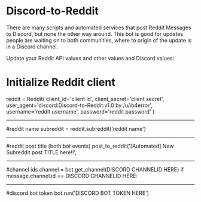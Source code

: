 # Discord-to-Reddit
There are many scripts and automated services that post Reddit Messages to Discord, but none the other way around. This bot is good for updates people are waiting on to both communities, where to origin of the update is in a Discord channel.

Update your Reddit API values and other values and Discord values:

# Initialize Reddit client
reddit = Reddit(
    client_id='client id',
    client_secret='client secret',
    user_agent='discord:Discord-to-Reddit:v1.0 by /u/ib4error',
    username='reddit username',
    password='reddit password'
)

---------------

#reddit name
subreddit = reddit.subreddit('reddit name')

---------------

#reddit post title (both bot events)
post_to_reddit('[Automated] New Subreddit post TITLE here!!',

----------------

#channel ids
channel = bot.get_channel(DISCORD CHANNELID HERE)
if message.channel.id == DISCORD CHANNELID HERE:

----------------

#discord bot token
bot.run('DISCORD BOT TOKEN HERE')
